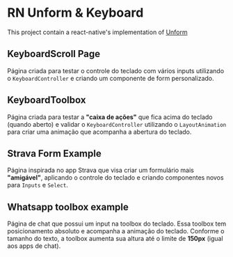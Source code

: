 # RN Unform & Keyboard

This project contain a react-native's implementation of [Unform](https://unform.dev/)

## KeyboardScroll Page

Página criada para testar o controle do teclado com vários inputs utilizando o `KeyboardController` e criando um componente de form personalizado.

## KeyboardToolbox

Página criada para testar a **"caixa de ações"** que fica acima do teclado (quando aberto) e validar o `KeyboardController` utilizando o `LayoutAnimation` para criar uma animação que acompanha a abertura do teclado.

## Strava Form Example

Página inspirada no app Strava que visa criar um formulário mais **"amigável"**, aplicando o controle do teclado e criando componentes novos para `Inputs` e `Select`.

## Whatsapp toolbox example

Página de chat que possui um input na toolbox do teclado. Essa toolbox tem posicionamento absoluto e acompanha a animação do teclado. Conforme o tamanho do texto, a toolbox aumenta sua altura até o limite de **150px** (igual aos apps de chat). 
